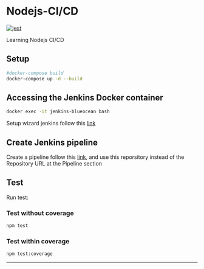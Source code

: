 # Nodejs-CI/CD

[![jest](https://jestjs.io/img/jest-badge.svg)](https://github.com/facebook/jest)

Learning Nodejs CI/CD

## Setup
```bash
#docker-compose build
docker-compose up -d --build
```

## Accessing the Jenkins Docker container

```bash
docker exec -it jenkins-blueocean bash
```

Setup wizard jenkins follow this [link](https://www.jenkins.io/doc/book/installing/docker/#setup-wizard)


## Create Jenkins pipeline 

Create a pipeline follow this [link](https://www.jenkins.io/doc/book/pipeline/getting-started/), and use this reporsitory instead of the Repository URL at the Pipeline section







## Test

Run test:

### Test without coverage
```bash
npm test
```

### Test within coverage
```bash
npm test:coverage
```

---
